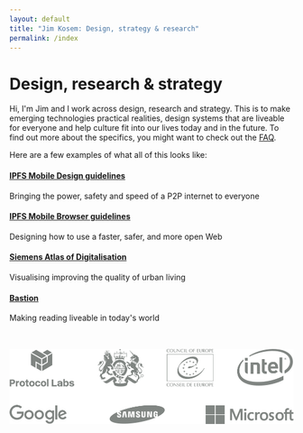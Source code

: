 ```yaml
---
layout: default
title: "Jim Kosem: Design, strategy & research"
permalink: /index
---
```


# Design, research & strategy

Hi, I'm Jim and I work across design, research and strategy. This is to make emerging technologies practical realities, design systems that are liveable for everyone and help culture fit into our lives today and in the future. To find out more about the specifics, you might want to check out the [FAQ](faq.html).

Here are a few examples of what all of this looks like:

#### [IPFS Mobile Design guidelines](ipfs-mobile.html)

Bringing the power, safety and speed of a P2P internet to everyone

#### [IPFS Mobile Browser guidelines](ipfs-browser.html)

Designing how to use a faster, safer, and more open Web

#### [Siemens Atlas of Digitalisation]()

Visualising improving the quality of urban living

#### [Bastion]()

Making reading liveable in today's world

<div class="subfooter">
    <div>
        <img src="assets/images/logos.png" style="padding-top:33px;padding-bottom:33px;">
    </div>
</div>

<!-- <h4>What I'm up to lately</h4>
<ul class="myposts">

{% for post in site.categories.update limit:3 %}
    <li><a href="{{ post.url }}">{{ post.title}}</a>
    <span class="postDate">{{ post.date | date: "(%-d %b %Y)" }}</span>
    </li>
{% endfor %}
</ul> -->
